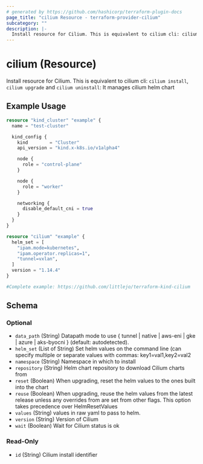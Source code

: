 ```yaml
---
# generated by https://github.com/hashicorp/terraform-plugin-docs
page_title: "cilium Resource - terraform-provider-cilium"
subcategory: ""
description: |-
  Install resource for Cilium. This is equivalent to cilium cli: cilium install, cilium upgrade and cilium uninstall: It manages cilium helm chart
---
```


# cilium (Resource)

Install resource for Cilium. This is equivalent to cilium cli: `cilium install`, `cilium upgrade` and `cilium uninstall`: It manages cilium helm chart

## Example Usage

```terraform
resource "kind_cluster" "example" {
  name = "test-cluster"

  kind_config {
    kind        = "Cluster"
    api_version = "kind.x-k8s.io/v1alpha4"

    node {
      role = "control-plane"
    }

    node {
      role = "worker"
    }

    networking {
      disable_default_cni = true
    }
  }
}

resource "cilium" "example" {
  helm_set = [
    "ipam.mode=kubernetes",
    "ipam.operator.replicas=1",
    "tunnel=vxlan",
  ]
  version = "1.14.4"
}

#Complete example: https://github.com/littlejo/terraform-kind-cilium
```

<!-- schema generated by tfplugindocs -->
## Schema

### Optional

- `data_path` (String) Datapath mode to use { tunnel | native | aws-eni | gke | azure | aks-byocni } (default: autodetected).
- `helm_set` (List of String) Set helm values on the command line (can specify multiple or separate values with commas: key1=val1,key2=val2
- `namespace` (String) Namespace in which to install
- `repository` (String) Helm chart repository to download Cilium charts from
- `reset` (Boolean) When upgrading, reset the helm values to the ones built into the chart
- `reuse` (Boolean) When upgrading, reuse the helm values from the latest release unless any overrides from are set from other flags. This option takes precedence over HelmResetValues
- `values` (String) values in raw yaml to pass to helm.
- `version` (String) Version of Cilium
- `wait` (Boolean) Wait for Cilium status is ok

### Read-Only

- `id` (String) Cilium install identifier
